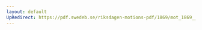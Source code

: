 ```yaml
---
layout: default
UpRedirect: https://pdf.swedeb.se/riksdagen-motions-pdf/1869/mot_1869__ak__00038.pdf
---
```


